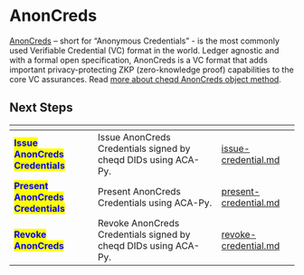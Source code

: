 # AnonCreds

[AnonCreds](https://www.lfdecentralizedtrust.org/projects/anoncreds) – short for “Anonymous Credentials” - is the most commonly used Verifiable Credential (VC) format in the world. Ledger agnostic and with a formal open specification, AnonCreds is a VC format that adds important privacy-protecting ZKP (zero-knowledge proof) capabilities to the core VC assurances. Read [more about cheqd AnonCreds object method](../../../../advanced/anoncreds/).

## Next Steps

<table data-view="cards"><thead><tr><th></th><th></th><th data-hidden data-card-target data-type="content-ref"></th></tr></thead><tbody><tr><td><mark style="color:blue;"><strong>Issue AnonCreds Credentials</strong></mark></td><td>Issue AnonCreds Credentials signed by cheqd DIDs using ACA-Py.</td><td><a href="issue-credential.md">issue-credential.md</a></td></tr><tr><td><mark style="color:blue;"><strong>Present AnonCreds Credentials</strong></mark></td><td>Present AnonCreds Credentials using ACA-Py.</td><td><a href="present-credential.md">present-credential.md</a></td></tr><tr><td><mark style="color:blue;"><strong>Revoke AnonCreds</strong></mark></td><td>Revoke AnonCreds Credentials signed by cheqd DIDs using ACA-Py.</td><td><a href="revoke-credential.md">revoke-credential.md</a></td></tr></tbody></table>
